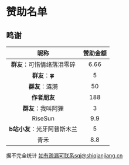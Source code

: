 # 赞助名单

## 鸣谢

|            昵称             | 赞助金额 |
| :-------------------------: | :------: |
| **群友**：可惜情绪落泪零碎  |   6.66   |
|        **群友**：🍀         |    5     |
|       **群友**：涟漪        |    50    |
|        **作者朋友**         |   188    |
|     **群友**：我叫阿狸      |    3     |
|           RiseSun           |   9.9    |
| **b站小友**：光牙阿普斯木兰 |    5     |
|            青禾             |   8.8    |

据不完全统计 如有疏漏可联系sqj@shiqianjiang.cn

